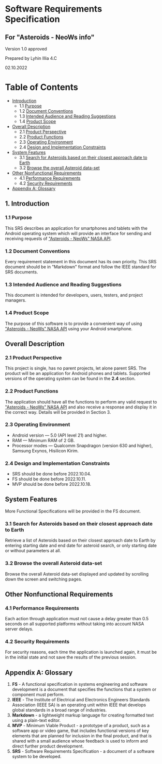 # Software Requirements Specification
## For "Asteroids - NeoWs info"
Version 1.0 approved

Prepared by Lyhin Illia 4.C


02.10.2022

Table of Contents
=================
  * [Introduction](introduction)
    * 1.1 [Purpose](purpose)
    * 1.2 [Document Conventions](document-conventions)
    * 1.3 [Intended Audience and Reading Suggestions](intended-audience-and-reading-suggestions)
    * 1.4 [Product Scope](product-scope)
  * [Overall Description](overall-description)
    * 2.1 [Product Perspective](product-perspective)
    * 2.2 [Product Functions](product-functions)
    * 2.3 [Operating Environment](operating-environment)
    * 2.4 [Design and Implementation Constraints](design-and-implementation-constraints)
  * [System Features](system-features)
    * 3.1 [Search for Asteroids based on their closest approach date to Earth](Search-for-Asteroids-based-on-their-closest-approach-date-to-Earth)
    * 3.2 [Browse the overall Asteroid data-set](Browse-the-overall-Asteroid-data-set)
  * [Other Nonfunctional Requirements](other-nonfunctional-requirements)
    * 4.1 [Performance Requirements](performance-requirements)
    * 4.2 [Security Requirements](security-requirements)
* [Appendix A: Glossary](appendix-a-glossary)




## 1. Introduction 
### 1.1 Purpose 

This SRS describes an application for smartphones and tablets with the Android operating system which will provide an interface for sending and receiving requests of ["Asteroids - NeoWs" NASA API](https://api.nasa.gov/). 

### 1.2 Document Conventions
Every requirement statement in this document has its own priority. This SRS document should be in "Markdown" format and follow the IEEE standard for SRS documents.

### 1.3 Intended Audience and Reading Suggestions
This document is intended for developers, users, testers, and project managers.

### 1.4 Product Scope
The purpose of this software is to provide a convenient way of using ["Asteroids - NeoWs" NASA API](https://api.nasa.gov/) using your Android smartphone. 

## Overall Description
### 2.1 Product Perspective
This project is single, has no parent projects, let alone parent SRS. The product will be an application for Android phones and tablets. Supported versions of the operating system can be found in the **2.4** section.

### 2.2 Product Functions
The application should have all the functions to perform any valid request to ["Asteroids - NeoWs" NASA API](https://api.nasa.gov/) and also receive a response and display it in the correct way. Details will be provided in Section 3.

### 2.3 Operating Environment

* Android version — 5.0 (API level 21) and higher.
* RAM — Minimum RAM of 2 GB.
* Processor modes — Qualcomm Snapdragon (version 630 and higher), Samsung Exynos, Hisilicon Kirim.

### 2.4 Design and Implementation Constraints
* SRS should be done before 2022.10.04.
* FS should be done before 2022.10.11.
* MVP should be done before 2022.10.18.


## System Features

More Functional Specifications will be provided in the FS document.
### 3.1 Search for Asteroids based on their closest approach date to Earth
Retrieve a list of Asteroids based on their closest approach date to Earth by entering starting date and end date for asteroid search, or only starting date or without parameters at all.


### 3.2 Browse the overall Asteroid data-set
Browse the overall Asteroid data-set displayed and updated by scrolling down the screen and switching pages.

## Other Nonfunctional Requirements
### 4.1 Performance Requirements
Each action through application must not cause a delay greater than 0.5 seconds on all supported platforms without taking into account NASA server delays.

### 4.2 Security Requirements
For security reasons, each time the application is launched again, it must be in the initial state and not save the results of the previous session.


## Appendix A: Glossary

1. **FS** - A functional specification in systems engineering and software development is a document that specifies the functions that a system or component must perform.
2. **IEEE** - The Institute of Electrical and Electronics Engineers Standards Association (IEEE SA) is an operating unit within IEEE that develops global standards in a broad range of industries.
3. **Markdown** - a lightweight markup language for creating formatted text using a plain-text editor. 
4. **MVP** - Minimum Viable Product - a prototype of a product, such as a software app or video game, that includes functional versions of key elements that are planned for inclusion in the final product, and that is shared with a small audience whose feedback is used to inform and direct further product development.
5. **SRS** - Software Requirements Specification - a document of a software system to be developed.
